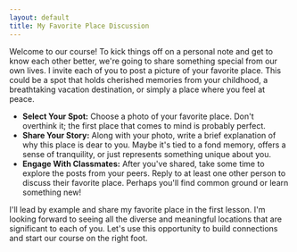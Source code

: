 ```yaml
---
layout: default
title: My Favorite Place Discussion
---
```


Welcome to our course! To kick things off on a personal note and get to know each other better, we're going to share something special from our own lives. I invite each of you to post a picture of your favorite place. This could be a spot that holds cherished memories from your childhood, a breathtaking vacation destination, or simply a place where you feel at peace.

- **Select Your Spot:** Choose a photo of your favorite place. Don't overthink it; the first place that comes to mind is probably perfect.
- **Share Your Story:** Along with your photo, write a brief explanation of why this place is dear to you. Maybe it's tied to a fond memory, offers a sense of tranquility, or just represents something unique about you.
- **Engage With Classmates:** After you've shared, take some time to explore the posts from your peers. Reply to at least one other person to discuss their favorite place. Perhaps you'll find common ground or learn something new!

I'll lead by example and share my favorite place in the first lesson. I'm looking forward to seeing all the diverse and meaningful locations that are significant to each of you. Let's use this opportunity to build connections and start our course on the right foot.

